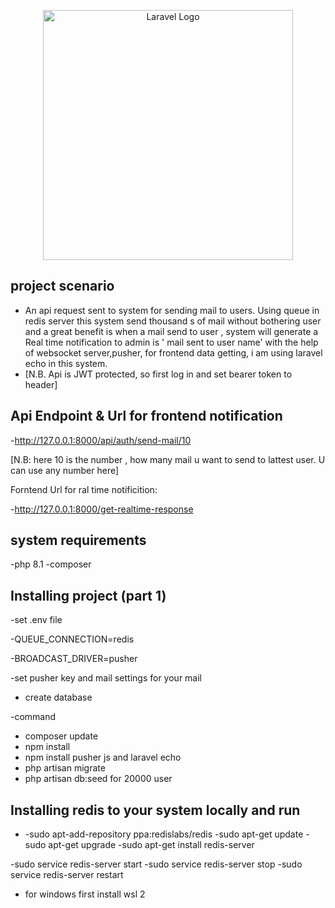 <p align="center"><a href="https://laravel.com" target="_blank"><img src="https://raw.githubusercontent.com/laravel/art/master/logo-lockup/5%20SVG/2%20CMYK/1%20Full%20Color/laravel-logolockup-cmyk-red.svg" width="400" alt="Laravel Logo"></a></p>

## project scenario

 - An api request sent to system for sending mail to users. Using queue in redis server this system  send thousand s of mail without bothering user  and a great benefit is when a mail send to user , system will generate a Real time notification to admin is ' mail sent to user name'  with the help of websocket server,pusher, for frontend data getting, i am using laravel echo in this system.
 - [N.B. Api is JWT protected, so first log in and set bearer token to header]


 ## Api Endpoint & Url for frontend notification
 -http://127.0.0.1:8000/api/auth/send-mail/10 
 
 [N.B: here 10 is the number , how many mail u want to send to lattest user. U can use any number here]

 Forntend Url for ral time notificition: 
 
 -http://127.0.0.1:8000/get-realtime-response

## system requirements
-php 8.1 
-composer


## Installing project (part 1)
-set .env file

 -QUEUE_CONNECTION=redis
 
 -BROADCAST_DRIVER=pusher
 
 -set pusher key and mail settings for your mail

 - create database


-command 
 - composer update
 - npm install
 - npm install pusher js and laravel echo
 - php artisan migrate
 - php artisan db:seed   for 20000 user



## Installing redis to your system locally and run
- -sudo apt-add-repository ppa:redislabs/redis
 -sudo apt-get update
 -sudo apt-get upgrade
 -sudo apt-get install redis-server

 -sudo service redis-server start
 -sudo service redis-server stop
 -sudo service redis-server restart

 - for windows first install wsl 2










